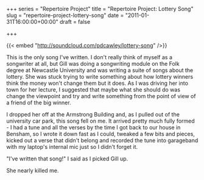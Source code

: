 +++
series = "Repertoire Project"
title = "Repertoire Project: Lottery Song"
slug = "repertoire-project-lottery-song"
date = "2011-01-31T16:00:00+00:00"
draft = false

+++

{{< embed "http://soundcloud.com/pdcawley/lottery-song" />}}
<!--more-->

This is the only song I've written. I don't really think of myself as a songwriter at all, but Gill was doing a songwriting module on the Folk degree at Newcastle University and was writing a suite of songs about the lottery. She was stuck trying to write something about how lottery winners think the money won't change them but it does. As I was driving her into town for her lecture, I suggested that maybe what she should do was change the viewpoint and try and write something from the point of view of a friend of the big winner.

I dropped her off at the Armstrong Building and, as I pulled out of the university car park, this song fell on me. It arrived pretty much fully formed - I had a tune and all the verses by the time I got back to our house in Bensham, so I wrote it down fast as I could, tweaked a few bits and pieces, kicked out a verse that didn't belong and recorded the tune into garageband with my laptop's internal mic just so I didn't forget it.

"I've written that song!" I said as I picked Gill up.

She nearly killed me.
